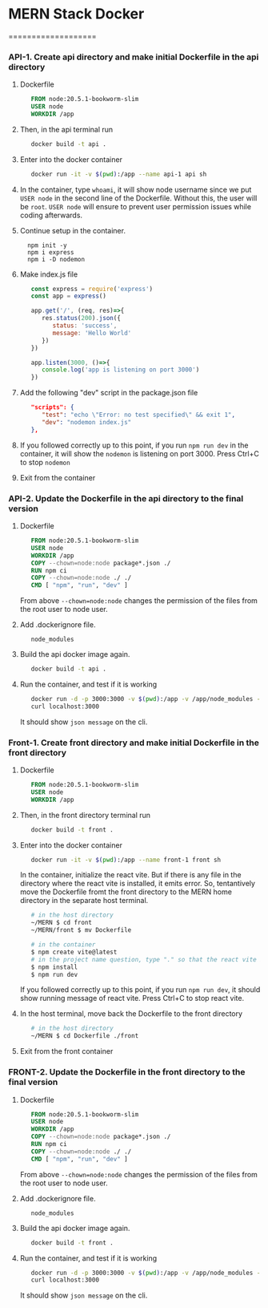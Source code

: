 # MERN Stack Docker
===================

### API-1. Create api directory and make initial Dockerfile in the api directory
1) Dockerfile
   ```Dockerfile
      FROM node:20.5.1-bookworm-slim
      USER node
      WORKDIR /app
   ```

2) Then, in the api terminal run
   ```bash
      docker build -t api .
   ```

3) Enter into the docker container
   ```bash
      docker run -it -v $(pwd):/app --name api-1 api sh   
   ```

4) In the container, type ```whoami```, it will show node username since we put ```USER node``` in the second line of the Dockerfile. Without this, the user will be ```root```. ```USER node``` will ensure to prevent user permission issues while coding afterwards.

5) Continue setup in the container.
    ```
      npm init -y
      npm i express
      npm i -D nodemon
    ```

6) Make index.js file
   ```javascript
      const express = require('express')
      const app = express()

      app.get('/', (req, res)=>{
         res.status(200).json({
            status: 'success',
            message: 'Hello World'
         })
      })

      app.listen(3000, ()=>{
         console.log('app is listening on port 3000')
      })
   ```

7) Add the following "dev" script in the package.json file
   ```json
      "scripts": {
         "test": "echo \"Error: no test specified\" && exit 1",
         "dev": "nodemon index.js"
      },
   ```

8) If you followed correctly up to this point, if you run ```npm run dev``` in the container, it will show the ```nodemon``` is listening on port 3000. Press Ctrl+C to stop ```nodemon```

9) Exit from the container


### API-2. Update the Dockerfile in the api directory to the final version
1) Dockerfile
   ```Dockerfile
      FROM node:20.5.1-bookworm-slim
      USER node
      WORKDIR /app
      COPY --chown=node:node package*.json ./
      RUN npm ci
      COPY --chown=node:node ./ ./
      CMD [ "npm", "run", "dev" ]
   ```

   From above ```--chown=node:node``` changes the permission of the files from the root user to node user.

2) Add .dockerignore file.
   ```.dockerignore
      node_modules
   ```

3) Build the api docker image again. 
   ```bash
      docker build -t api .
   ```

4) Run the container, and test if it is working
   ```bash
      docker run -d -p 3000:3000 -v $(pwd):/app -v /app/node_modules --name api-1 api
      curl localhost:3000
   ```

   It should show ```json message``` on the cli.


### Front-1. Create front directory and make initial Dockerfile in the front directory
1) Dockerfile
   ```Dockerfile
      FROM node:20.5.1-bookworm-slim
      USER node
      WORKDIR /app
   ```

2) Then, in the front directory terminal run
   ```bash
      docker build -t front .
   ```

3) Enter into the docker container
   ```bash
      docker run -it -v $(pwd):/app --name front-1 front sh   
   ```

   In the container, initialize the react vite. But if there is any file in the directory where the react vite is installed, it emits error. So, tentantively move the Dockerfile fromt the front directory to the MERN home directory in the separate host terminal.

   ```bash
      # in the host directory
      ~/MERN $ cd front
      ~/MERN/front $ mv Dockerfile

      # in the container
      $ npm create vite@latest
      # in the project name question, type "." so that the react vite is installed in the front directory. And then, choose appropriate framework and its variant
      $ npm install
      $ npm run dev      
   ```

   If you followed correctly up to this point, if you run ```npm run dev```, it should show running message of react vite. Press Ctrl+C to stop react vite.

4) In the host terminal, move back the Dockerfile to the front directory
   ```bash
      # in the host directory
      ~/MERN $ cd Dockerfile ./front
   ```

5) Exit from the front container


### FRONT-2. Update the Dockerfile in the front directory to the final version
1) Dockerfile
   ```Dockerfile
      FROM node:20.5.1-bookworm-slim
      USER node
      WORKDIR /app
      COPY --chown=node:node package*.json ./
      RUN npm ci
      COPY --chown=node:node ./ ./
      CMD [ "npm", "run", "dev" ]
   ```

   From above ```--chown=node:node``` changes the permission of the files from the root user to node user.

2) Add .dockerignore file.
   ```.dockerignore
      node_modules
   ```

3) Build the api docker image again. 
   ```bash
      docker build -t front .
   ```

4) Run the container, and test if it is working
   ```bash
      docker run -d -p 3000:3000 -v $(pwd):/app -v /app/node_modules --name front-1 api
      curl localhost:3000
   ```

   It should show ```json message``` on the cli.